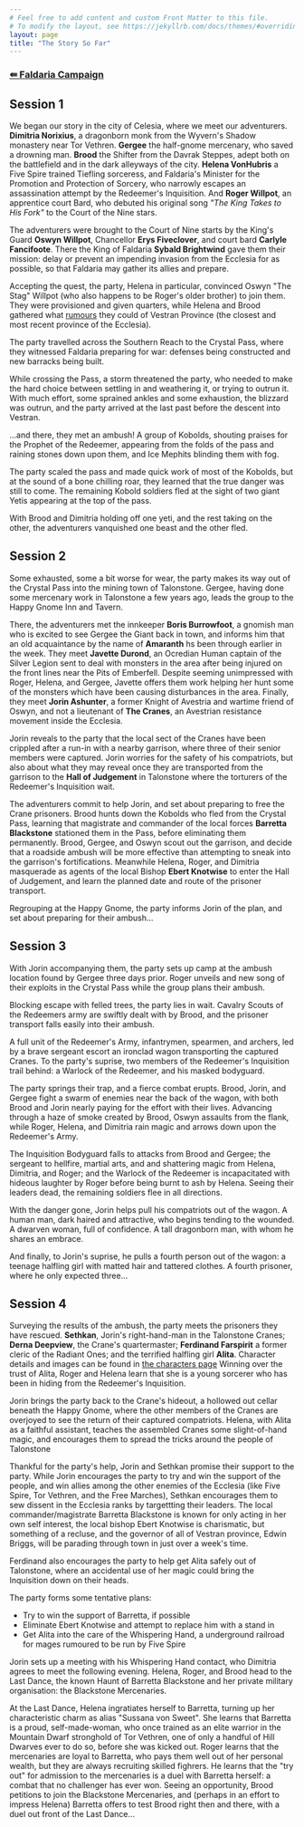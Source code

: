 ```yaml
---
# Feel free to add content and custom Front Matter to this file.
# To modify the layout, see https://jekyllrb.com/docs/themes/#overriding-theme-default
layout: page
title: "The Story So Far"
---
```

### [&#8666; Faldaria Campaign](index.html)

## Session 1

We began our story in the city of Celesia, where we meet our adventurers. **Dimitria Norixius**, a dragonborn monk from the Wyvern's Shadow monastery near Tor Vethren. **Gergee** the half-gnome mercenary, who saved a drowning man. **Brood** the Shifter from the Davrak Steppes, adept both on the battlefield and in the dark alleyways of the city. **Helena VonHubris** a Five Spire trained Tiefling sorceress, and Faldaria's Minister for the Promotion and Protection of Sorcery, who narrowly escapes an assassination attempt by the Redeemer's Inquisition. And **Roger Willpot**, an apprentice court Bard, who debuted his original song _"The King Takes to His Fork"_ to the Court of the Nine stars.

The adventurers were brought to the Court of Nine starts by the King's Guard **Oswyn Willpot**, Chancellor **Erys Fiveclover**, and court bard **Carlyle Fancifoote**. There the King of Faldaria **Sybald Brightwind** gave them their mission: delay or prevent an impending invasion from the Ecclesia for as possible, so that Faldaria may gather its allies and prepare.

Accepting the quest, the party, Helena in particular,  convinced Oswyn "The Stag" Willpot (who also happens to be Roger's older brother) to join them. They were provisioned and given quarters, while Helena and Brood gathered what [rumours](rumours.html) they could of Vestran Province (the closest and most recent province of the Ecclesia).

The party travelled across the Southern Reach to the Crystal Pass, where they witnessed Faldaria preparing for war: defenses being constructed and new barracks being built.

While crossing the Pass, a storm threatened the party, who needed to make the hard choice between settling in and weathering it, or trying to outrun it. With much effort, some sprained ankles and some exhaustion, the blizzard was outrun, and the party arrived at the last past before the descent into Vestran.

...and there, they met an ambush! A group of Kobolds, shouting praises for the Prophet of the Redeemer, appearing from the folds of the pass and raining stones down upon them, and Ice Mephits blinding them with fog.

The party scaled the pass and made quick work of most of the Kobolds, but at the sound of a bone chilling roar, they learned that the true danger was still to come. The remaining Kobold soldiers fled at the sight of two giant Yetis appearing at the top of the pass.

With Brood and Dimitria holding off one yeti, and the rest taking on the other, the adventurers vanquished one beast and the other fled.

## Session 2

Some exhausted, some a bit worse for wear, the party makes its way out of the Crystal Pass into the mining town of Talonstone. Gergee, having done some mercenary work in Talonstone a few years ago, leads the group to the Happy Gnome Inn and Tavern.

There, the adventurers met the innkeeper **Boris Burrowfoot**, a gnomish man who is excited to see Gergee the Giant back in town, and informs him that an old acquaintance by the name of **Amaranth** hs been through earlier in the week.
They meet **Javette Durond**, an Ocredian Human captain of the Silver Legion sent to deal with monsters in the area after being injured on the front lines near the Pits of Emberfell. Despite seeming unimpressed with Roger, Helena, and Gergee, Javette offers them work helping her hunt some of the monsters which have been causing disturbances in the area.
Finally, they meet **Jorin Ashunter**, a former Knight of Avestria and wartime friend of Oswyn, and not a lieutenant of **The Cranes**, an Avestrian resistance movement inside the Ecclesia.

Jorin reveals to the party that the local sect of the Cranes have been crippled after a run-in with a nearby garrison, where three of their senior members were captured. Jorin worries for the safety of his compatriots, but also about what they may reveal once they are transported from the garrison to the **Hall of Judgement** in Talonstone where the torturers of the Redeemer's Inquisition wait. 

The adventurers commit to help Jorin, and set about preparing to free the Crane prisoners. Brood hunts down the Kobolds who fled from the Crystal Pass, learning that magistrate and commander of the local forces **Barretta Blackstone** stationed them in the Pass, before eliminating them permanently. Brood, Gergee, and Oswyn scout out the garrison, and decide that a roadside ambush will be more effective than attempting to sneak into the garrison's fortifications. Meanwhile Helena, Roger, and Dimitria masquerade as agents of the local Bishop **Ebert Knotwise** to enter the Hall of Judgement, and learn the planned date and route of the prisoner transport. 

Regrouping at the Happy Gnome, the party informs Jorin of the plan, and set about preparing for their ambush...

## Session 3

With Jorin accompanying them, the party sets up camp at the ambush location found by Gergee three days prior. Roger unveils and new song of their exploits in the Crystal Pass while the group plans their ambush.

Blocking escape with felled trees, the party lies in wait. Cavalry Scouts of the Redeemers army are swiftly dealt with by Brood, and the prisoner transport falls easily into their ambush.

A full unit of the Redeemer's Army, infantrymen, spearmen, and archers, led by a brave sergeant escort an ironclad wagon transporting the captured Cranes. To the party's suprise, two members of the Redeemer's Inquisition trail behind: a Warlock of the Redeemer, and his masked bodyguard.

The party springs their trap, and a fierce combat erupts. Brood, Jorin, and Gergee fight a swarm of enemies near the back of the wagon, with both Brood and Jorin nearly paying for the effort with their lives. Advancing through a haze of smoke created by Brood, Oswyn assaults from the flank, while Roger, Helena, and Dimitria rain magic and arrows down upon the Redeemer's Army.

The Inquisition Bodyguard falls to attacks from Brood and Gergee; the sergeant to hellfire, martial arts, and and shattering magic from Helena, Dimitria, and Roger; and the Warlock of the Redeemer is incapacitated with hideous laughter by Roger before being burnt to ash by Helena. Seeing their leaders dead, the remaining soldiers flee in all directions.

With the danger gone, Jorin helps pull his compatriots out of the wagon. A human man, dark haired and attractive, who begins tending to the wounded. A dwarven woman, full of confidence. A tall dragonborn man, with whom he shares an embrace.

And finally, to Jorin's suprise, he pulls a fourth person out of the wagon: a teenage halfling girl with matted hair and tattered clothes. A fourth prisoner, where he only expected three...

## Session 4

Surveying the results of the ambush, the party meets the prisoners they have rescued. **Sethkan**, Jorin's right-hand-man in the Talonstone Cranes; **Derna Deepview**, the Crane's quartermaster; **Ferdinand Farspirit**  a former cleric of the Radiant Ones; and the terrified halfling girl **Alita**. Character details and images can be found in [the characters page](characters.html) Winning over the trust of Alita, Roger and Helena learn that she is a young sorcerer who has been in hiding from the Redeemer's Inquisition.

Jorin brings the party back to the Crane's hideout, a hollowed out cellar beneath the Happy Gnome, where the other members of the Cranes are overjoyed to see the return of their captured compatriots. Helena, with Alita as a faithful assistant, teaches the assembled Cranes some slight-of-hand magic, and encourages them to spread the tricks around the people of Talonstone

Thankful for the party's help, Jorin and Sethkan promise their support to the party. While Jorin encourages the party to try and win the support of the people, and win allies among the other enemies of the Ecclesia (like Five Spire, Tor Vethren, and the Free Marches), Sethkan encourages them to sew dissent in the Ecclesia ranks by targettting their leaders. The local commander/magistrate Barretta Blackstone is known for only acting in her own self interest, the local bishop Ebert Knotwise is charismatic, but something of a recluse, and the governor of all of Vestran province, Edwin Briggs, will be parading through town in just over a week's time.

Ferdinand also encourages the party to help get Alita safely out of Talonstone, where an accidental use of her magic could bring the Inquisition down on their heads.

The party forms some tentative plans:
* Try to win the support of Barretta, if possible
* Eliminate Ebert Knotwise and attempt to replace him with a stand in
* Get Alita into the care of the Whispering Hand, a underground railroad for mages rumoured to be run by Five Spire

Jorin sets up a meeting with his Whispering Hand contact, who Dimitria agrees to meet the following evening. Helena, Roger, and Brood head to the Last Dance, the known Haunt of Barretta Blackstone and her private military organisation: the Blackstone Mercenaries.

At the Last Dance, Helena ingratiates herself to Barretta, turning up her characteristic charm as alias "Sussana von Sweet". She learns that Barretta is a proud, self-made-woman, who once trained as an elite warrior in the Mountain Dwarf stronghold of Tor Vethren, one of only a handful of Hill Dwarves ever to do so, before she was kicked out. Roger learns that the mercenaries are loyal to Barretta, who pays them well out of her personal wealth, but they are always recruiting skilled fighrers. He learns that the "try out" for admission to the mercenaries is a duel with Barretta herself: a combat that no challenger has ever won.
Seeing an opportunity, Brood petitions to join the Blackstone Mercenaries, and (perhaps in an effort to impress Helena) Barretta offers to test Brood right then and there, with a duel out front of the Last Dance...
